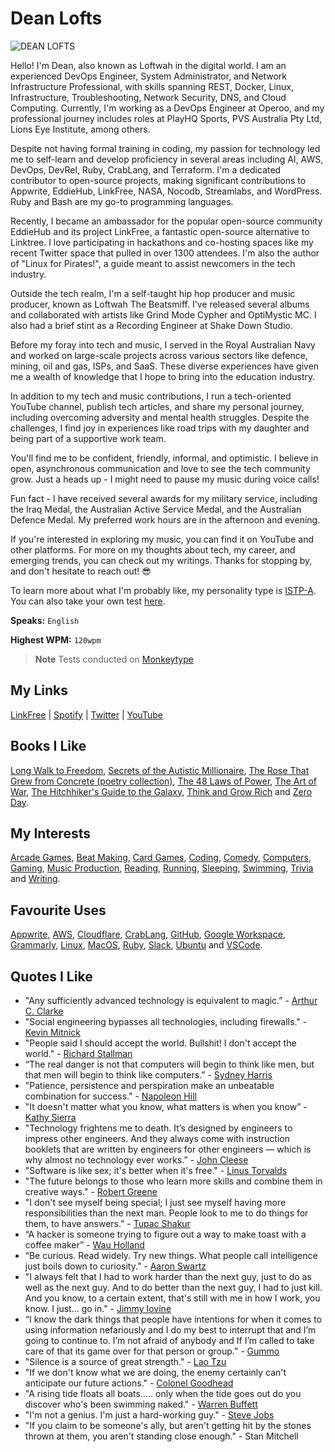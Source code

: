 # Dean Lofts

![DEAN LOFTS](https://github.com/loftwah/loftwah/assets/19922556/9b1b898a-0557-45b3-a328-a3c57deb19a6)

Hello! I'm Dean, also known as Loftwah in the digital world. I am an experienced DevOps Engineer, System Administrator, and Network Infrastructure Professional, with skills spanning REST, Docker, Linux, Infrastructure, Troubleshooting, Network Security, DNS, and Cloud Computing. Currently, I'm working as a DevOps Engineer at Operoo, and my professional journey includes roles at PlayHQ Sports, PVS Australia Pty Ltd, Lions Eye Institute, among others.

Despite not having formal training in coding, my passion for technology led me to self-learn and develop proficiency in several areas including AI, AWS, DevOps, DevRel, Ruby, CrabLang, and Terraform. I'm a dedicated contributor to open-source projects, making significant contributions to Appwrite, EddieHub, LinkFree, NASA, Nocodb, Streamlabs, and WordPress. Ruby and Bash are my go-to programming languages.

Recently, I became an ambassador for the popular open-source community EddieHub and its project LinkFree, a fantastic open-source alternative to Linktree. I love participating in hackathons and co-hosting spaces like my recent Twitter space that pulled in over 1300 attendees. I'm also the author of "Linux for Pirates!", a guide meant to assist newcomers in the tech industry.

Outside the tech realm, I'm a self-taught hip hop producer and music producer, known as Loftwah The Beatsmiff. I've released several albums and collaborated with artists like Grind Mode Cypher and OptiMystic MC. I also had a brief stint as a Recording Engineer at Shake Down Studio.

Before my foray into tech and music, I served in the Royal Australian Navy and worked on large-scale projects across various sectors like defence, mining, oil and gas, ISPs, and SaaS. These diverse experiences have given me a wealth of knowledge that I hope to bring into the education industry.

In addition to my tech and music contributions, I run a tech-oriented YouTube channel, publish tech articles, and share my personal journey, including overcoming adversity and mental health struggles. Despite the challenges, I find joy in experiences like road trips with my daughter and being part of a supportive work team.

You'll find me to be confident, friendly, informal, and optimistic. I believe in open, asynchronous communication and love to see the tech community grow. Just a heads up - I might need to pause my music during voice calls!

Fun fact - I have received several awards for my military service, including the Iraq Medal, the Australian Active Service Medal, and the Australian Defence Medal. My preferred work hours are in the afternoon and evening.

If you're interested in exploring my music, you can find it on YouTube and other platforms. For more on my thoughts about tech, my career, and emerging trends, you can check out my writings. Thanks for stopping by, and don't hesitate to reach out! 😎

To learn more about what I'm probably like, my personality type is [ISTP-A](https://www.16personalities.com/istp-personality). You can also take your own test [here](https://www.16personalities.com/free-personality-test).

**Speaks:** `English`

**Highest WPM:** `120wpm`

> **Note** Tests conducted on [Monkeytype](https://monkeytype.com/)

## My Links

[LinkFree](https://linkfree.io/loftwah) | [Spotify](https://open.spotify.com/user/1230952597?si=aa83abc2ee9b4615) | [Twitter](https://twitter.com/loftwah) | [YouTube](https://www.youtube.com/loftwahthebeatsmiff)

## Books I Like

[Long Walk to Freedom](https://en.wikipedia.org/wiki/Long_Walk_to_Freedom), [Secrets of the Autistic Millionaire](https://www.amazon.com.au/Secrets-Autistic-Millionaire-Everything-Aspergers/dp/B09KDYQX4L), [The Rose That Grew from Concrete (poetry collection)](<https://en.wikipedia.org/wiki/The_Rose_That_Grew_from_Concrete_(poetry_collection)>), [The 48 Laws of Power](https://en.wikipedia.org/wiki/The_48_Laws_of_Power), [The Art of War](https://en.wikipedia.org/wiki/The_Art_of_War), [The Hitchhiker's Guide to the Galaxy](https://en.wikipedia.org/wiki/The_Hitchhiker%27s_Guide_to_the_Galaxy), [Think and Grow Rich](https://en.wikipedia.org/wiki/Think_and_Grow_Rich) and [Zero Day](https://www.goodreads.com/book/show/9763010-zero-day).

## My Interests

[Arcade Games](https://archive.org/details/internetarcade), [Beat Making](https://en.wiktionary.org/wiki/beatmaker), [Card Games](https://en.wikipedia.org/wiki/Card_game), [Coding](https://en.wikipedia.org/wiki/Computer_programming), [Comedy](https://en.wikipedia.org/wiki/Comedy), [Computers](https://en.wikipedia.org/wiki/Computer), [Gaming](https://en.wikipedia.org/wiki/Video_game), [Music Production](https://www.discogs.com/search/?q=beatsmiff&type=all), [Reading](https://en.wikipedia.org/wiki/Reading), [Running](https://en.wikipedia.org/wiki/Running), [Sleeping](https://www.youtube.com/watch?v=dQw4w9WgXcQ), [Swimming](https://en.wikipedia.org/wiki/Swimming), [Trivia](https://en.wikipedia.org/wiki/Trivia) and [Writing](https://en.wikipedia.org/wiki/Writing).

## Favourite Uses

[Appwrite](https://appwrite.io), [AWS](https://aws.amazon.com), [Cloudflare](https://www.cloudflare.com), [CrabLang](https://www.crablang.org), [GitHub](https://github.com), [Google Workspace](https://mail.google.com), [Grammarly](https://grammarly.com), [Linux](https://github.com/loftwah/linux-for-pirates), [MacOS](https://www.apple.com/au/macbook-pro/), [Ruby](https://rubystyle.guide), [Slack](https://slack.com), [Ubuntu](https://ubuntu.com) and [VSCode](https://code.visualstudio.com).

## Quotes I Like

- "Any sufficiently advanced technology is equivalent to magic.” - [Arthur C. Clarke](https://en.wikipedia.org/wiki/Arthur_C._Clarke)
- "Social engineering bypasses all technologies, including firewalls." - [Kevin Mitnick](https://en.wikipedia.org/wiki/Kevin_Mitnick)
- "People said I should accept the world. Bullshit! I don't accept the world." - [Richard Stallman](https://en.wikipedia.org/wiki/Richard_Stallman)
- “The real danger is not that computers will begin to think like men, but that men will begin to think like computers.” - [Sydney Harris](https://en.wikipedia.org/wiki/Sydney_J._Harris)
- "Patience, persistence and perspiration make an unbeatable combination for success." - [Napoleon Hill](https://en.wikipedia.org/wiki/Napoleon_Hill)
- "It doesn't matter what you know, what matters is when you know” - [Kathy Sierra](https://en.wikipedia.org/wiki/Kathy_Sierra)
- "Technology frightens me to death. It’s designed by engineers to impress other engineers. And they always come with instruction booklets that are written by engineers for other engineers — which is why almost no technology ever works.” - [John Cleese](https://en.wikipedia.org/wiki/John_Cleese)
- "Software is like sex; it's better when it's free." - [Linus Torvalds](https://en.wikipedia.org/wiki/Linus_Torvalds)
- "The future belongs to those who learn more skills and combine them in creative ways." - [Robert Greene](https://en.wikipedia.org/wiki/Robert_Greene_(American_author))
- "I don't see myself being special; I just see myself having more responsibilities than the next man. People look to me to do things for them, to have answers." - [Tupac Shakur](https://en.wikipedia.org/wiki/Tupac_Shakur)
- “A hacker is someone trying to figure out a way to make toast with a coffee maker” - [Wau Holland](https://en.wikipedia.org/wiki/Wau_Holland)
- “Be curious. Read widely. Try new things. What people call intelligence just boils down to curiosity.” - [Aaron Swartz](https://en.wikipedia.org/wiki/Aaron_Swartz)
- "I always felt that I had to work harder than the next guy, just to do as well as the next guy. And to do better than the next guy, I had to just kill. And you know, to a certain extent, that's still with me in how I work, you know. I just... go in." - [Jimmy Iovine](https://en.wikipedia.org/wiki/Jimmy_Iovine)
- “I know the dark things that people have intentions for when it comes to using information nefariously and I do my best to interrupt that and I’m going to continue to. I’m not afraid of anybody and If I’m called to take care of that its game over for that person or group.” - [Gummo](https://twitter.com/GummoXXX)
- "Silence is a source of great strength." - [Lao Tzu](https://en.wikipedia.org/wiki/Laozi)
- "If we don't know what we are doing, the enemy certainly can't anticipate our future actions." - [Colonel Goodhead](https://www.imdb.com/title/tt0036112/characters/nm0560560)
- "A rising tide floats all boats….. only when the tide goes out do you discover who's been swimming naked." - [Warren Buffett](https://en.wikipedia.org/wiki/Warren_Buffett)
- "I'm not a genius. I'm just a hard-working guy." - [Steve Jobs](https://en.wikipedia.org/wiki/Steve_Jobs)
- "If you claim to be someone's ally, but aren't getting hit by the stones thrown at them, you aren't standing close enough." - Stan Mitchell
